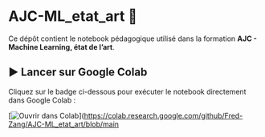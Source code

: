 # AJC-ML_etat_art 🧠

Ce dépôt contient le notebook pédagogique utilisé dans la formation **AJC - Machine Learning, état de l’art**.

## ▶️ Lancer sur Google Colab

Cliquez sur le badge ci-dessous pour exécuter le notebook directement dans Google Colab :

[![Ouvrir dans Colab](https://colab.research.google.com/assets/colab-badge.svg)](https://colab.research.google.com/github/Fred-Zang/AJC-ML_etat_art/blob/main
